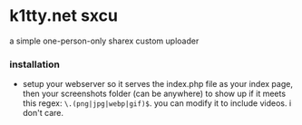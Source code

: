 # k1tty.net sxcu
a simple one-person-only sharex custom uploader
### installation
- setup your webserver so it serves the index.php file as your index page, then your screenshots folder (can be anywhere) to show up if it meets this regex: `\.(png|jpg|webp|gif)$`. you can modify it to include videos. i don't care.
